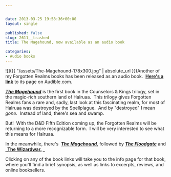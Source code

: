 ```yaml
---


date: 2013-03-25 19:58:36+00:00
layout: single

published: false
slug: 2611__trashed
title: The Magehound, now available as an audio book

categories:
- Audio books
---
```


![]({{ "/assets/The-Magehound-178x300.jpg" | absolute_url }})Another of my Forgotten Realms books has been released as an audio book.  **[Here's a link](http://www.audible.com/pd/ref=sr_1_6?asin=B00BTOJCCS&qid=1364230421&sr=1-6)** to its page on Audible.com.

**_[The Magehound](http://www.elainecunningham.com/books/forgotten-realms/the-magehound-info/)_** is the first book in the Counselors & Kings trilogy, set in the magic-rich southern land of Halruaa.  This trilogy gives Forgotten Realms fans a rare and, sadly, last look at this fascinating realm, for most of Halruaa was destroyed by the Spellplague.  And by "destroyed" I mean _gone_.  Instead of land, there's sea and swamp.

But!  With the D&D Fifth Edition coming up, the Forgotten Realms will be returning to a more recognizable form.  I will be very interested to see what this means for Halruaa.

In the meanwhile, there's  **_[The Magehound](http://www.elainecunningham.com/books/forgotten-realms/the-magehound-info/)_**, followed by **_[The Floodgate](http://www.elainecunningham.com/books/forgotten-realms/the-floodgate-info/)_** and **_[The Wizardwar.](http://www.elainecunningham.com/books/forgotten-realms/the-wizardwar-info/) _**

Clicking on any of the book links will take you to the info page for that book, where you'll find a brief synopsis, as well as links to excerpts, reviews, and online booksellers.


